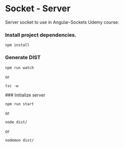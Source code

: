 # Socket - Server

Server socket to use in Angular-Sockets Udemy course:

### Install project dependencies.
```
npm install
```

### Generate DIST
```
npm run watch
```
or
```
tsc -w
```

### Initialize server
```
npm run start
```
or
```
node dist/
```
or
```
nodemon dist/
```